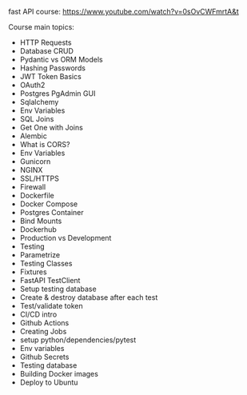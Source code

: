 fast API course: https://www.youtube.com/watch?v=0sOvCWFmrtA&t

Course main topics:
- HTTP Requests
- Database CRUD
- Pydantic vs ORM Models
- Hashing Passwords
- JWT Token Basics
-  OAuth2
-  Postgres PgAdmin GUI
- Sqlalchemy 
- Env Variables
- SQL Joins
- Get One with Joins
- Alembic 
- What is CORS?
- Env Variables
- Gunicorn
- NGINX
- SSL/HTTPS
- Firewall
- Dockerfile
- Docker Compose
- Postgres Container
- Bind Mounts
- Dockerhub
- Production vs Development
- Testing
- Parametrize
- Testing Classes
- Fixtures
- FastAPI TestClient
- Setup testing database
- Create & destroy database after each test
- Test/validate token
- CI/CD intro
- Github Actions
- Creating Jobs
- setup python/dependencies/pytest
- Env variables
- Github Secrets
- Testing database
- Building Docker images
- Deploy to Ubuntu

